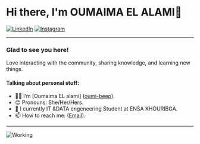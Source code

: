
# Hi there, I'm OUMAIMA EL ALAMI👋

[![LinkedIn](https://img.shields.io/badge/LinkedIn-0A66C2?style=flat-square&logo=linkedin&logoColor=white)](https://www.linkedin.com/in/oumaima-el-alami-906276246)
[![Instagram](https://img.shields.io/badge/Instagram-E4405F?style=flat-square&logo=instagram&logoColor=white)](https://www.instagram.com/_.el_alami/)

---

### Glad to see you here!

Love interacting with the community, sharing knowledge, and learning new things.

#### Talking about personal stuff:
- 👨‍💻 I’m [Oumaima EL alami] ([oumi-beep](https://github.com/oumi-beep/)).
- 😍 Pronouns:  She/Her/Hers.
- 🏢 I currently IT &DATA engeneering Student at ENSA KHOURIBGA.
- 📫 How to reach me: ([Email](mailto:elalami20202021@gmail.com)).

---

![Working](https://raw.githubusercontent.com/yourusername/yourusername/main/working-illustration.png)
